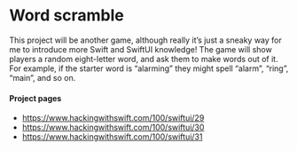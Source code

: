 # Word scramble

This project will be another game, although really it’s just a sneaky way for me to introduce more Swift and SwiftUI knowledge! The game will show players a random eight-letter word, and ask them to make words out of it. For example, if the starter word is “alarming” they might spell “alarm”, “ring”, “main”, and so on.

#### Project pages
- https://www.hackingwithswift.com/100/swiftui/29
- https://www.hackingwithswift.com/100/swiftui/30
- https://www.hackingwithswift.com/100/swiftui/31
